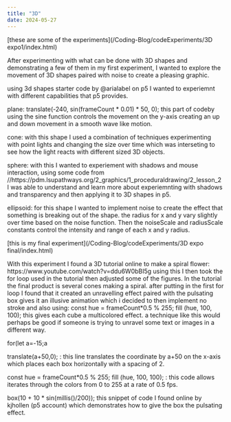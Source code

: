 ```yaml
---
title: "3D"
date: 2024-05-27
---
```

[these are some of the experiments](/Coding-Blog/codeExperiments/3D expo1/index.html)
<p>After experimenting with what can be done with 3D shapes and demonstrating a few of them in my first experiment, I wanted to explore the movement of 3D shapes paired with noise to create a pleasing graphic.</p>

<p>using 3d shapes starter code by @arialabel on p5 I wanted to experiemnt with different capabilities that p5 provides.</p>
<p>plane: 
 translate(-240, sin(frameCount * 0.01) * 50, 0); this part of codeby using the sine function controls the movement on the y-axis creating an up and down movement in a smooth wave like motion.</p>
 <p>cone: 
   with this shape I used a combination of techniques experimenting with point lights and changing the size over time which was interseting to see how the light reacts with different sized 3D objects.</p>
   <p>sphere: 
   with this I wanted to experiement with shadows and mouse interaction, using some code from //https://pdm.lsupathways.org/2_graphics/1_proceduraldrawing/2_lesson_2 I was able to understand and learn more about experiemnting with shadows and transparency and then applying it to 3D shapes in p5.</p>
  <p> ellipsoid: 
   for this shape I wanted to implement noise to create the effect that something is breaking out of the shape. the radius for x and y vary slightly over time based on the noise function. Then the noiseScale and radiusScale constants control the intensity and range of each x and y radius.</p>
   
[this is my final experiment](/Coding-Blog/codeExperiments/3D expo final/index.html)
<p>With this experiment I found a 3D tutorial online to make a spiral flower: https://www.youtube.com/watch?v=ddu6W0bBI5g 
using this I then took the for loop used in the tutorial then adjusted some of the figures. In the tutorial the final product is several cones making a spiral. after putting in the first for loop I found that it created an unravelling effect paired with the pulsating box gives it an illusive animation which i decided to then implement no stroke and also using: const hue = frameCount*0.5 % 255;
  fill (hue, 100, 100); this gives each cube a multicolored effect. a technique like this would perhaps be good if someone is trying to unravel some text or images in a different way.</p>

<p>for(let a=-15;a<TWO_PI;a+=1): this loop iterates variable a from -15 to 2pi in increments of 1. this allows the following part of code to create multiple copies and changes the start position to create the circular shape.</p>

<p>translate(a+50,0); : this line translates the coordinate by a+50 on the x-axis which places each box horizontally with a spacing of 2.</p>

<p>const hue = frameCount*0.5 % 255; fill (hue, 100, 100); : this code allows iterates through the colors from 0 to 255 at a rate of 0.5 fps.</p>

<p>box(10 + 10 * sin(millis()/200)); this snippet of code I found online by kjhollen (p5 account) which demonstrates how to give the box the pulsating effect.</p>
